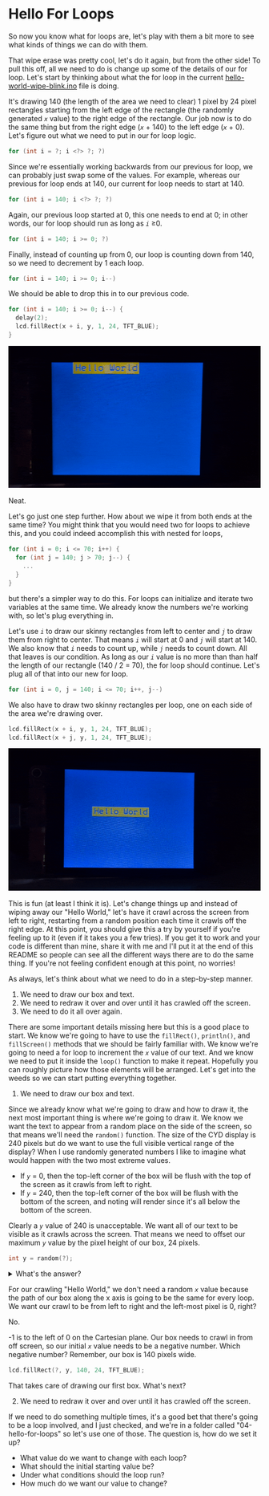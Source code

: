 # Hello For Loops

So now you know what for loops are, let's play with them a bit more to see what kinds of things we can do with them.

That wipe erase was pretty cool, let's do it again, but from the other side! To pull this off, all we need to do is change up some of the details of our for loop. Let's start by thinking about what the for loop in the current [hello-world-wipe-blink.ino](../03-hello-loops/hello-world-wipe-blink.ino) file is doing.

It's drawing 140 (the length of the area we need to clear) 1 pixel by 24 pixel rectangles starting from the left edge of the rectangle (the randomly generated <var>`x`</var> value) to the right edge of the rectangle. Our job now is to do the same thing but from the right edge (<var>`x`</var> + 140) to the left edge (<var>`x`</var> + 0). Let's figure out what we need to put in our for loop logic.

```c++
for (int i = ?; i <?> ?; ?)
```

Since we're essentially working backwards from our previous for loop, we can probably just swap some of the values. For example, whereas our previous for loop ends at 140, our current for loop needs to start at 140.

```c++
for (int i = 140; i <?> ?; ?)
```

Again, our previous loop started at 0, this one needs to end at 0; in other words, our for loop should run as long as <var>`i`</var> ≥0.

```c++
for (int i = 140; i >= 0; ?)
```

Finally, instead of counting up from 0, our loop is counting down from 140, so we need to decrement by 1 each loop.

```c++
for (int i = 140; i >= 0; i--)
```

We should be able to drop this in to our previous code.

```c++
for (int i = 140; i >= 0; i--) {
  delay(2);
  lcd.fillRect(x + i, y, 1, 24, TFT_BLUE);
}
```

<img src="../assets/img/cyd-hello-world-reverse-wipe.gif" alt="CYD Hello World program with a reverse wipe">

Neat. 

Let's go just one step further. How about we wipe it from both ends at the same time? You might think that you would need two for loops to achieve this, and you could indeed accomplish this with nested for loops,

```c++
for (int i = 0; i <= 70; i++) {
  for (int j = 140; j > 70; j--) {
    ...
  }
}
```

but there's a simpler way to do this. For loops can initialize and iterate two variables at the same time. We already know the numbers we're working with, so let's plug everything in.

Let's use <var>`i`</var> to draw our skinny rectangles from left to center and <var>`j`</var> to draw them from right to center. That means <var>`i`</var> will start at 0 and <var>`j`</var> will start at 140. We also know that <var>`i`</var> needs to count up, while <var>`j`</var> needs to count down. All that leaves is our condition. As long as our <var>`i`</var> value is no more than than half the length of our rectangle (140 / 2 = 70), the for loop should continue. Let's plug all of that into our new for loop.

```c++
for (int i = 0, j = 140; i <= 70; i++, j--)
```

We also have to draw two skinny rectangles per loop, one on each side of the area we're drawing over.

```c++
lcd.fillRect(x + i, y, 1, 24, TFT_BLUE);
lcd.fillRect(x + j, y, 1, 24, TFT_BLUE);
```

<img src="../assets/img/cyd-hello-world-double-wipe.gif" alt="CYD Hello World program with double wipe">

This is fun (at least I think it is). Let's change things up and instead of wiping away our "Hello World," let's have it crawl across the screen from left to right, restarting from a random position each time it crawls off the right edge. At this point, you should give this a try by yourself if you're feeling up to it (even if it takes you a few tries). If you get it to work and your code is different than mine, share it with me and I'll put it at the end of this README so people can see all the different ways there are to do the same thing. If you're not feeling confident enough at this point, no worries!

As always, let's think about what we need to do in a step-by-step manner.

1. We need to draw our box and text.
2. We need to redraw it over and over until it has crawled off the screen.
3. We need to do it all over again.

There are some important details missing here but this is a good place to start. We know we're going to have to use the `fillRect()`, `println()`, and `fillScreen()` methods that we should be fairly familiar with. We know we're going to need a for loop to increment the <var>`x`</var> value of our text. And we know we need to put it inside the `loop()` function to make it repeat. Hopefully you can roughly picture how those elements will be arranged. Let's get into the weeds so we can start putting everything together.

1. We need to draw our box and text.

Since we already know what we're going to draw and how to draw it, the next most important thing is where we're going to draw it. We know we want the text to appear from a random place on the side of the screen, so that means we'll need the `random()` function. The size of the CYD display is 240 pixels but do we want to use the full visible vertical range of the display? When I use randomly generated numbers I like to imagine what would happen with the two most extreme values. 

* If <var>`y`</var> = 0, then the top-left corner of the box will be flush with the top of the screen as it crawls from left to right.
* If <var>`y`</var> = 240, then the top-left corner of the box will be flush with the bottom of the screen, and noting will render since it's all below the bottom of the screen.

Clearly a <var>`y`</var> value of 240 is unacceptable. We want all of our text to be visible as it crawls across the screen. That means we need to offset our maximum <var>`y`</var> value by the pixel height of our box, 24 pixels.

```c++
int y = random(?);
```

<details>
<summary>What's the answer?</summary><br>

216

Because our minimum value is 0, we only need to pass one argument to `random()`. Our maximum value is 216, which is 24 (the height in pixels of our box) less than 240 (the maximum displayable y value on the CYD).
---
</details>

For our crawling "Hello World," we don't need a random <var>`x`</var> value because the path of our box along the x axis is going to be the same for every loop. We want our crawl to be from left to right and the left-most pixel is 0, right? 

No. 

-1 is to the left of 0 on the Cartesian plane. Our box needs to crawl in from off screen, so our initial <var>`x`</var> value needs to be a negative number. Which negative number? Remember, our box is 140 pixels wide.

```c++
lcd.fillRect(?, y, 140, 24, TFT_BLUE);
```

That takes care of drawing our first box. What's next?

2. We need to redraw it over and over until it has crawled off the screen.

If we need to do something multiple times, it's a good bet that there's going to be a loop involved, and I just checked, and we're in a folder called "04-hello-for-loops" so let's use one of those. The question is, how do we set it up? 

* What value do we want to change with each loop? 
* What should the initial starting value be?
* Under what conditions should the loop run?
* How much do we want our value to change? 